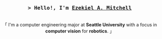 <h3 align="center">
        <samp>&gt; Hello!, I'm
                <b><a target="_blank" href="[https://endrcompany.com](https://github.com/Endr-Company)">Ezekiel A. Mitchell</a></b>
        </samp>
</h3>

<p align="center"> 
    <br>
    「 I'm a computer engineering major at <b>Seattle University</b> with a focus in <b>computer vision</b> for <b>robotics</b>. 」
    <br>
    <be>
</p>
